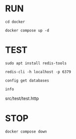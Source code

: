 # RUN
```shell
cd docker
```
```shell
docker compose up -d
```

# TEST
```shell
sudo apt install redis-tools
```
```shell
redis-cli -h localhost -p 6379
```
```shell
config get databases
```
```shell
info
```

src/test/test.http

# STOP
```shell
docker compose down
```